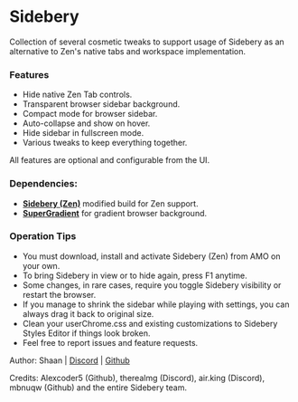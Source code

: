 # Sidebery

Collection of several cosmetic tweaks to support usage of Sidebery as an alternative to Zen's native tabs and workspace implementation.

### Features
- Hide native Zen Tab controls.
- Transparent browser sidebar background.
- Compact mode for browser sidebar.
- Auto-collapse and show on hover.
- Hide sidebar in fullscreen mode.
- Various tweaks to keep everything together.

All features are optional and configurable from the UI.

### Dependencies:
- **[Sidebery (Zen)](https://addons.mozilla.org/en-US/firefox/addon/sidebery-zen/)** modified build for Zen support.
- **[SuperGradient](https://zen-browser.app/themes/af7ee14f-e9d4-4806-8438-c59b02b77715)** for gradient browser background.

### Operation Tips
- You must download, install and activate Sidebery (Zen) from AMO on your own.
- To bring Sidebery in view or to hide again, press F1 anytime.
- Some changes, in rare cases, require you toggle Sidebery visibility or restart the browser.
- If you manage to shrink the sidebar while playing with settings, you can always drag it back to original size.
- Clean your userChrome.css and existing customizations to Sidebery Styles Editor if things look broken.
- Feel free to report issues and feature requests.

Author: Shaan | [Discord](https://discord.com/channels/1088172780480114748/1290694743835279487) | [Github](https://github.com/shanto)

Credits: Alexcoder5 (Github), therealmg (Discord), air.king (Discord), mbnuqw (Github) and the entire Sidebery team.
